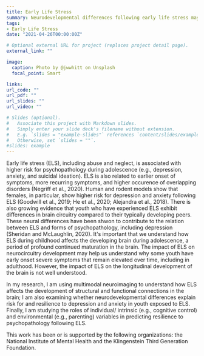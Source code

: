 ```yaml
---
title: Early Life Stress
summary: Neurodevelopmental differences following early life stress may help us understand the mechanisms of risk for and resilience to depression in adolescence
tags:
- Early Life Stress
date: "2021-04-26T00:00:00Z"

# Optional external URL for project (replaces project detail page).
external_link: ""

image:
  caption: Photo by @jwwhitt on Unsplash
  focal_point: Smart

links:
url_code: ""
url_pdf: ""
url_slides: ""
url_video: ""

# Slides (optional).
#   Associate this project with Markdown slides.
#   Simply enter your slide deck's filename without extension.
#   E.g. `slides = "example-slides"` references `content/slides/example-slides.md`.
#   Otherwise, set `slides = ""`.
#slides: example
---
```


Early life stress (ELS), including abuse and neglect, is associated with higher risk for psychopathology during adolescence (e.g., depression, anxiety, and suicidal ideation). ELS is also related to earlier onset of symptoms, more recurring symptoms, and higher occurence of overlapping disorders (Negriff et al., 2020). Human and rodent models show that females, in particular, show higher risk for depression and anxiety following ELS (Goodwill et al., 2019; He et al., 2020; Alejandra et al., 2018). There is also growing evidence that youth who have experienced ELS exhibit differences in brain circuitry compared to their typically developing peers. These neural differences have been shwon to contribute to the relation between ELS and forms of psychopathology, including depression (Sheridan and McLaughlin, 2020). It's important that we understand how ELS during childhood affects the developing brain during adolescence, a period of profound continued maturation in the brain. The impact of ELS on neurocircuitry development may help us understand why some youth have early onset severe symptoms that remain elevated over time, including in adulthood. However, the impact of ELS on the longitudinal development of the brain is not well understood.

In my research, I am using multimodal neuroimaging to understand how ELS affects the development of structural and functional connections in the brain; I am also examining whether neurodevelopmental differences explain risk for and resilience to depression and anxiety in youth exposed to ELS. Finally, I am studying the roles of individual/ intrinsic (e.g., cognitive control) and environmental (e.g., parenting) variables in predicting resilience to psychopathology following ELS.

This work has been or is supported by the following organizations: the National Institute of Mental Health and the Klingenstein Third Generation Foundation.
